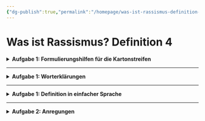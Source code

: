 ```yaml
---
{"dg-publish":true,"permalink":"/homepage/was-ist-rassismus-definition-4/"}
---
```


# Was ist Rassismus? Definition 4

<details>
    <summary><b>Aufgabe 1: Formulierungshilfen für die Kartonstreifen</b></summary>
<u>Rassismus...</u><ul>
    <li>... ist gekennzeichnet durch...</li>
    <li>... kann sich zeigen in ...</li>
    <li>... basiert auf der Annahme, dass ...</li>
    <li>... klassifiziert Menschen nach ...</li>
    <li>... kann erkannt werden an ...</li>
    <li>... zeigt/äußert sind in/durch ...</li></ul>
</details>

<hr style="border-color: light grey;">

<details>
    <summary><b>Aufgabe 1: Worterklärungen</b></summary>
<ul>
    <li><u>Diskurs:</u> Erörterung, Diskussion</li></ul>
    <ul><li><u>Praxen:</u> Plural des Substantivs Praxis</li></ul>
    <ul><li><u>Privileg:</u> Vorrecht, das einem einzelnen oder einer sozialen Gruppe zugestanden wird</li></ul>
    <ul><li><u>legitimieren:</u> für legitim erklären, als rechtmäßig anerkennen</li></ul>
    <ul><li><u>pseudo:</u> falsch, täuschend ähnlich, nur so aussehen als ob</li></ul>
    <ul><li><u>kollektiv:</u> gemeinschaftlich</li>  </ul>  
    <ul><li><u>adressieren:</u> etwas an jemanden richten</li></ul>    
</details>

<hr style="border-color: light grey;">

<details>
    <summary><b>Aufgabe 1: Definition in einfacher Sprache</b></summary>Rassismus ist ein System, das auf Ideen und Verhaltensweisen basiert, die Machtverhältnisse, Ausgrenzungen und Privilegien rechtfertigt und weiterführt, die im Laufe der Geschichte entstanden sind. Es sieht Menschen nicht als Einzelpersonen, sondern als Mitglieder von Gruppen, die sie als natürlich ansehen und ihre Eigenschaften als unveränderlich betrachten.
    Rassismus kommt nicht nur von einzelnen Menschen, die absichtlich böse handeln. Es wird durch Geschichte, Gesellschaft und Kultur weitergegeben und beeinflusst die Art und Weise, wie unsere Gesellschaft, ihre Struktur und Institutionen funktionieren. Daher ist Rassismus ein Problem, das die gesamte Gesellschaft betrifft und als solches behandelt werden muss.
</details>

<hr style="border-color: light grey;">

<details>
    <summary><b>Aufgabe 2: Anregungen</b></summary>
<ul>
    <li>Beschreibe die Art und Weise, in der in Fernsehserien zum Beispiel lateinamerikanische Charaktere oft dargestellt werden. Erläutere, inwiefern diese dazu beitragen, dass "historisch entwickelte Machtverhältnisse, Ausgrenzungen und Privilegien legitimiert und reproduziert" werden.</li></ul>
    <ul><li>Ein deutscher Schüler mit asiatischen Wurzeln wird bei der Vorstellung vor der neuen Klasse gefragt, woher er komme. Erläutere, inwiefern an diesem Beispiel erkennbar ist, dass Menschen "nicht allein auf (böswilliges) Handeln" hin homogenen Gruppen zugeordnet werden.</li></ul>
    <ul><li>Beschreibe, welche als "unveränderbar betrachteten Eigenschaften" dem Schüler mit asiatischen Wurzeln zugeschrieben werden könnten.</li></ul>
    <ul><li>Erläutere, inwiefern ehemalige Produktbeschreibungen (z.B. für Schokoküsse) zeigen, dass Rassismus "nicht allein auf (böswilliges) Handel" Einzelner zurückzuführen ist, sondern "historisch, sozial und kulturell vermittelt" wird. Erkläre, warum Rassismus deswegen als ein "gesamtgesellschaftliches Phänomen" betrachtet werden muss.</li>
    </ul>
</details>
